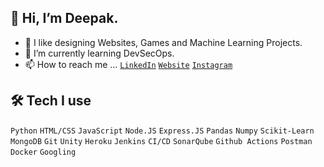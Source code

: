 ## 👋 Hi, I’m Deepak.
- 👀 I like designing Websites, Games and Machine Learning Projects.
- 🌱 I’m currently learning DevSecOps.
- 📫 How to reach me ... <a target="__blank" href="https://www.linkedin.com/in/dcdeepakdc/">`LinkedIn`</a> <a target="__blank" href="https://deepakchouhan.tech/">`Website`</a> <a target="__blank" href="https://www.instagram.com/dcdeepakdc/">`Instagram`</a>


<!-- A passionate student, Exploring things and solving problems are two of my greatest passions. I have developed games as well as websites. I've spent over a year working with famous technologies. I've been concentrating my efforts lately on learning and developing my Data Science skill.
 -->
 
<!-- ## Find me

<a target="__blank" href="https://deepakchouhan.tech/">`Website`</a>

<a target="__blank" href="https://deepakchouhan.tech/"><img src="https://img.shields.io/badge/Portfolio-112240?style=for-the-badge&logo=profile&logoColor=white"/></a>
<a target="_blank" href="https://www.linkedin.com/in/dcdeepakdc/"><img src="https://img.shields.io/badge/LinkedIn-0077B5?style=for-the-badge&logo=linkedin&logoColor=white"/></a>
<a target="_blank" href="https://www.instagram.com/dcdeepakdc/"><img src="https://img.shields.io/badge/Instagram-E4405F?style=for-the-badge&logo=instagram&logoColor=white"/></a>
 -->
<!-- <br> -->

## 🛠 Tech I use
`Python` `HTML/CSS` `JavaScript` `Node.JS` `Express.JS` `Pandas` `Numpy` `Scikit-Learn` `MongoDB` `Git` `Unity` `Heroku` `Jenkins` `CI/CD`
 `SonarQube` `Github Actions` `Postman` `Docker` `Googling`


<!-- <p>
<img src="https://img.shields.io/badge/Python-306998?style=for-the-badge&logo=python&logoColor=white"/>
<img src="https://img.shields.io/badge/HTML5-E34F26?style=for-the-badge&logo=html5&logoColor=white"/>
<img src="https://img.shields.io/badge/CSS3-1572B6?style=for-the-badge&logo=css3&logoColor=white"/>
<img src="https://img.shields.io/badge/JavaScript-F7DF1E?style=for-the-badge&logo=javascript&logoColor=black"/>
<img src="https://img.shields.io/badge/jQuery-0769AD?style=for-the-badge&logo=jquery&logoColor=white"/>
<img src="https://img.shields.io/badge/Node.js-339933?style=for-the-badge&logo=nodedotjs&logoColor=white"/>
<img src="https://img.shields.io/badge/Express.js-000000?style=for-the-badge&logo=express&logoColor=white"/>
<img src="https://img.shields.io/badge/Pandas-2C2D72?style=for-the-badge&logo=pandas&logoColor=white"/>
<img src="https://img.shields.io/badge/Numpy-777BB4?style=for-the-badge&logo=numpy&logoColor=white"/>
<img src="https://img.shields.io/badge/scikit_learn-F7931E?style=for-the-badge&logo=scikit-learn&logoColor=white" />  
<img src="https://img.shields.io/badge/MongoDB-4EA94B?style=for-the-badge&logo=mongodb&logoColor=white"/>
<img src="https://img.shields.io/badge/Jupyter-F37626.svg?&style=for-the-badge&logo=Jupyter&logoColor=white"/>
<img src="https://img.shields.io/badge/Unity-100000?style=for-the-badge&logo=unity&logoColor=white"/>
<img src="https://img.shields.io/badge/Git-F05032?style=for-the-badge&logo=git&logoColor=white"/>
<img src="https://img.shields.io/badge/Heroku-430098?style=for-the-badge&logo=heroku&logoColor=white"/>
<img src="https://img.shields.io/badge/GitHub-100000?style=for-the-badge&logo=github&logoColor=white"/>
</p> -->

<!-- ## Softwares
<p>
  <img src="https://img.shields.io/badge/pycharm-143?style=for-the-badge&logo=pycharm&logoColor=black&color=black&labelColor=green"/>
  <img src="https://img.shields.io/badge/Visual_Studio_Code-0078D4?style=for-the-badge&logo=visual%20studio%20code&logoColor=white"/>
  <img src="https://img.shields.io/badge/blender-%23F5792A.svg?style=for-the-badge&logo=blender&logoColor=white">
  <img src="https://img.shields.io/badge/Adobe%20XD-470137?style=for-the-badge&logo=Adobe%20XD&logoColor=#FF61F6"/>
  <img src="https://img.shields.io/badge/Figma-F24E1E?style=for-the-badge&logo=figma&logoColor=white"/>
  <img src="https://img.shields.io/badge/Adobe%20Photoshop-31A8FF?style=for-the-badge&logo=Adobe%20Photoshop&logoColor=black"/>
</p> -->

<!--
<br>
<br>

![Deepak's GitHub stats](https://github-readme-stats.vercel.app/api?username=deepak-chouhan&show_icons=true&theme=dark) -->
